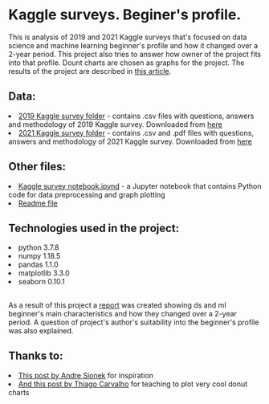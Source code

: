 <h1>Kaggle surveys. Beginer's profile.</h1>


This is analysis of 2019 and 2021 Kaggle surveys that's focused on data science and machine learning beginner's profile and how it changed over a 2-year period. This project also tries to answer how owner of the project fits into that profile. Dount charts are chosen as graphs for the project. The results of the project are described in <a href='https://khurazovruslan.medium.com/what-do-kaggle-surveys-say-about-beginners-9c62a0f60544'>this article</a>.


<h2>Data:</h2>
<li><a href='https://github.com/KhurazovRuslan/kagglesurvey_newcomerprofile/tree/main/kaggle-survey-2019'>2019 Kaggle survey folder</a> - contains .csv files with questions, answers and methodology of 2019 Kaggle survey. Downloaded from <a href='https://www.kaggle.com/competitions/kaggle-survey-2019/data'>here</a></li>
<li><a href='https://github.com/KhurazovRuslan/kagglesurvey_newcomerprofile/tree/main/kaggle-survey-2021'>2021 Kaggle survey folder</a> - contains .csv and .pdf files with questions, answers and methodology of 2021 Kaggle survey. Downloaded from <a href='https://www.kaggle.com/competitions/kaggle-survey-2021/data'>here</a></li>



<h2>Other files:</h2>
<li><a href='https://github.com/KhurazovRuslan/kagglesurvey_newcomerprofile/blob/main/Kaggle%20survey%20notebook.ipynb'>Kaggle survey notebook.ipynd</a> - a Jupyter notebook that contains Python code for data preprocessing and graph plotting</li>
<li><a href='https://github.com/KhurazovRuslan/kagglesurvey_newcomerprofile/blob/main/README.md'>Readme file</a></li>


<h2>Technologies used in the project:</h2>
<li>python 3.7.8</li>
<li>numpy 1.18.5</li>
<li>pandas 1.1.0</li>
<li>matplotlib 3.3.0</li>
<li>seaborn 0.10.1</li>


<h2></h2>
<div>As a result of this project a <a href='https://khurazovruslan.medium.com/what-do-kaggle-surveys-say-about-beginners-9c62a0f60544'>report</a> was created showing ds and ml beginner's main characteristics and how they changed over a 2-year period. A question of project's author's suitability into the beginner's profile was also explained.</div>


<h2>Thanks to:</h2>
<li><a href='https://towardsdatascience.com/how-to-create-beautiful-and-insightful-charts-e14a41c2cae0'>This post by Andre Sionek</a> for inspiration</li>
<li><a href='https://towardsdatascience.com/basics-of-donut-charts-with-pythons-matplotlib-100cf71b259d'>And this post by Thiago Carvalho</a> for teaching to plot very cool donut charts</li>
